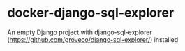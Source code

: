 # docker-django-sql-explorer
An empty Django project with django-sql-explorer (https://github.com/groveco/django-sql-explorer/) installed
